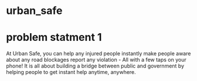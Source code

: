 # urban_safe
# problem statment 1 

At Urban Safe, you can help any injured people instantly make people aware about any road blockages report any violation - All with a few taps on your phone! It is all about building a bridge between public and government by helping people to get instant help anytime, anywhere.
